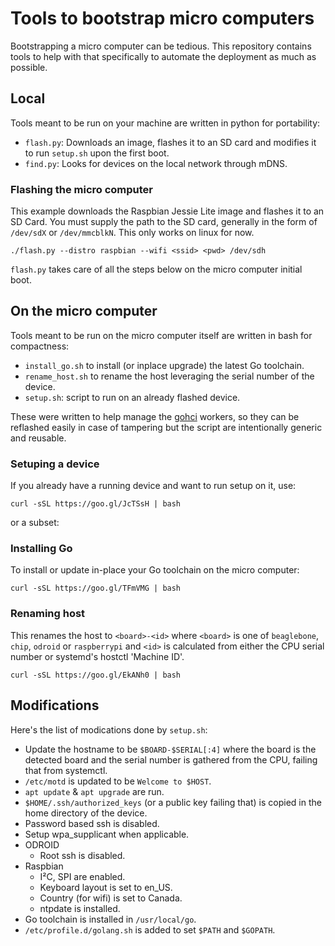 # Tools to bootstrap micro computers

Bootstrapping a micro computer can be tedious. This repository contains tools to
help with that specifically to automate the deployment as much as possible.


## Local

Tools meant to be run on your machine are written in python for portability:

- `flash.py`: Downloads an image, flashes it to an SD card and modifies it to
  run `setup.sh` upon the first boot.
- `find.py`: Looks for devices on the local network through mDNS.


### Flashing the micro computer

This example downloads the Raspbian Jessie Lite image and flashes it to an SD
Card. You must supply the path to the SD card, generally in the form of
`/dev/sdX` or `/dev/mmcblkN`. This only works on linux for now.

```
./flash.py --distro raspbian --wifi <ssid> <pwd> /dev/sdh
```

`flash.py` takes care of all the steps below on the micro computer initial boot.


## On the micro computer

Tools meant to be run on the micro computer itself are written in bash for
compactness:

- `install_go.sh` to install (or inplace upgrade) the latest Go toolchain.
- `rename_host.sh` to rename the host leveraging the serial number of the
  device.
- `setup.sh`: script to run on an already flashed device.

These were written to help manage the [gohci](https://github.com/periph/gohci)
workers, so they can be reflashed easily in case of tampering but the script are
intentionally generic and reusable.


### Setuping a device

If you already have a running device and want to run setup on it, use:
```
curl -sSL https://goo.gl/JcTSsH | bash
```

or a subset:


### Installing Go

To install or update in-place your Go toolchain on the micro computer:

```
curl -sSL https://goo.gl/TFmVMG | bash
```


### Renaming host

This renames the host to `<board>-<id>` where `<board>` is one of `beaglebone`,
`chip`, `odroid` or `raspberrypi` and `<id>` is calculated from either the CPU
serial number or systemd's hostctl 'Machine ID'.

```
curl -sSL https://goo.gl/EkANh0 | bash
```


## Modifications

Here's the list of modications done by `setup.sh`:

- Update the hostname to be `$BOARD-$SERIAL[:4]` where the board is the detected
  board and the serial number is gathered from the CPU, failing that from
  systemctl.
- `/etc/motd` is updated to be `Welcome to $HOST`.
- `apt update` & `apt upgrade` are run.
- `$HOME/.ssh/authorized_keys` (or a public key failing that) is copied in the
  home directory of the device.
- Password based ssh is disabled.
- Setup wpa_supplicant when applicable.
- ODROID
  - Root ssh is disabled.
- Raspbian
  - I²C, SPI are enabled.
  - Keyboard layout is set to en_US.
  - Country (for wifi) is set to Canada.
  - ntpdate is installed.
- Go toolchain is installed in `/usr/local/go`.
- `/etc/profile.d/golang.sh` is added to set `$PATH` and `$GOPATH`.
